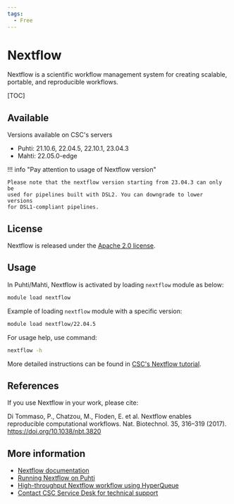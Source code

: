 ```yaml
---
tags:
  - Free
---
```


# Nextflow

Nextflow is a scientific workflow management system for creating scalable,
portable, and reproducible workflows. 

[TOC]

## Available 

Versions available on CSC's servers

* Puhti: 21.10.6, 22.04.5, 22.10.1, 23.04.3
* Mahti: 22.05.0-edge

!!! info "Pay attention to usage of Nextflow version"

    Please note that the nextflow version starting from 23.04.3 can only be
    used for pipelines built with DSL2. You can downgrade to lower versions
    for DSL1-compliant pipelines.

## License

Nextflow is released under the
[Apache 2.0 license](https://github.com/nextflow-io/nextflow/blob/master/COPYING).

## Usage

In Puhti/Mahti, Nextflow is activated by loading `nextflow` module as below:

```bash
module load nextflow
```

Example of loading `nextflow` module with a specific version:

```bash
module load nextflow/22.04.5
```

For usage help, use command:

```bash
nextflow -h
```

More detailed instructions can be found in
[CSC's Nextflow tutorial](../support/tutorials/nextflow-puhti.md).

## References

If you use Nextflow in your work, please cite:

Di Tommaso, P., Chatzou, M., Floden, E. et al. Nextflow enables reproducible
computational workflows. Nat. Biotechnol. 35, 316–319 (2017).
<https://doi.org/10.1038/nbt.3820>

## More information

* [Nextflow documentation](https://www.nextflow.io/docs/latest/index.html)
* [Running Nextflow on Puhti](../support/tutorials/nextflow-puhti.md)
* [High-throughput Nextflow workflow using HyperQueue](../support/tutorials/nextflow-hq.md)
* [Contact CSC Service Desk for technical support](../support/contact.md)
